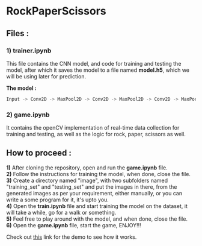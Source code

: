 # RockPaperScissors

## Files :

### **1)** **trainer.ipynb**
This file contains the CNN model, and code for training and testing the model, after which it saves the model to a file named __model.h5__, which we will be using later for prediction.

**The model :**
````python
Input -> Conv2D -> MaxPool2D -> Conv2D -> MaxPool2D -> Conv2D -> MaxPool2D -> Flatten -> Dense -> Dropout -> Dense(Output layer)
````


### **2)** **game.ipynb**
It contains the openCV implementation of real-time data collection for training and testing, as well as the logic for rock, paper, scissors as well. 

## How to proceed :
**1)** After cloning the repository, open and run the __game.ipynb__ file.<br>
**2)** Follow the instructions for training the model, when done, close the file.<br>
**3)** Create a directory named "image", with two subfolders named "training_set" and "testing_set" and put the images in there, from the generated images as per your requirement, either manually, or you can write a some program for it, it's upto you.<br>
**4)** Open the __train.ipynb__ file and start training the model on the dataset, it will take a while, go for a walk or something.<br>
**5)** Feel free to play around with the model, and when done, close the file.<br>
**6)** Open the __game.ipynb__ file, start the game, ENJOY!!!


Check out <a href = "https://drive.google.com/open?id=1FbpNejynJtUHkln9xuOlq8GOvXkLeWJz">this</a> link for the demo to see how it works.

